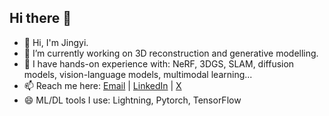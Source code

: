 ## Hi there 👋
- 👋 Hi, I'm Jingyi. 
- 🌱 I’m currently working on 3D reconstruction and generative modelling.
- 🔭 I have hands-on experience with: NeRF, 3DGS, SLAM, diffusion models, vision-language models, multimodal learning...
- 📫 Reach me here: [Email](mailto:jingyiwan.work@gmail.com) | [LinkedIn](https://www.linkedin.com/in/jingyi-wan-845027356/) | [X](https://x.com/Jingyi_work)
- 😄 ML/DL tools I use: Lightning, Pytorch, TensorFlow


<!--
**Jingyi-Official/Jingyi-Official** is a ✨ _special_ ✨ repository because its `README.md` (this file) appears on your GitHub profile.

Here are some ideas to get you started:

- 🔭 I’m currently working on ...
- 🌱 I’m currently learning ...
- 👯 I’m looking to collaborate on ...
- 🤔 I’m looking for help with ...
- 💬 Ask me about ...
- 📫 How to reach me: ...
- 😄 Pronouns: ...
- ⚡ Fun fact: ...
-->

